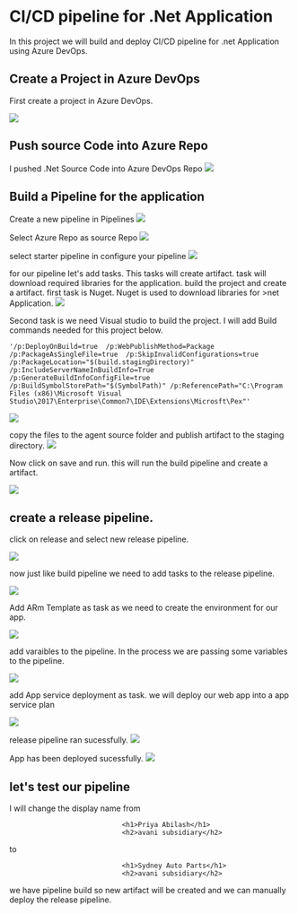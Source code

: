 # CI/CD pipeline for .Net Application

In this project we will build and deploy CI/CD pipeline for .net Application using Azure DevOps.

## Create a Project in Azure DevOps

First create a project in Azure DevOps.

![](https://github.com/AbiVavilala/CI-CD-Pipeline-for-.Net-application/blob/main/images/createproject.png)

## Push source Code into Azure Repo

I pushed .Net Source Code into Azure DevOps Repo
![](https://github.com/AbiVavilala/CI-CD-Pipeline-for-.Net-application/blob/main/images/Repo.png)

## Build a  Pipeline for the application

Create a new pipeline in Pipelines
![](https://github.com/AbiVavilala/CI-CD-Pipeline-for-.Net-application/blob/main/images/createpipeline.png)

Select Azure Repo as source Repo
![](https://github.com/AbiVavilala/CI-CD-Pipeline-for-.Net-application/blob/main/images/selectrepo.png)

select starter pipeline in configure your pipeline
![](https://github.com/AbiVavilala/CI-CD-Pipeline-for-.Net-application/blob/main/images/starterpipeline.png)

for our pipeline let's add tasks. This tasks will create artifact. task will download required libraries for the application. build the project and create a artifact.
first task is Nuget. Nuget is used to download libraries for >net Application.
![](https://github.com/AbiVavilala/CI-CD-Pipeline-for-.Net-application/blob/main/images/pipeline1.png)

Second task is we need Visual studio to build the project. I will add Build commands needed for this project below.

```
'/p:DeployOnBuild=true  /p:WebPublishMethod=Package /p:PackageAsSingleFile=true  /p:SkipInvalidConfigurations=true  /p:PackageLocation="$(build.stagingDirectory)" /p:IncludeServerNameInBuildInfo=True /p:GenerateBuildInfoConfigFile=true /p:BuildSymbolStorePath="$(SymbolPath)" /p:ReferencePath="C:\Program Files (x86)\Microsoft Visual Studio\2017\Enterprise\Common7\IDE\Extensions\Microsft\Pex"'
```
![](https://github.com/AbiVavilala/CI-CD-Pipeline-for-.Net-application/blob/main/images/pipeline2.png)

copy the files to the agent source folder and publish artifact to the staging directory.
![](https://github.com/AbiVavilala/CI-CD-Pipeline-for-.Net-application/blob/main/images/pipeline3.png)

Now click on save and run. this will run the build pipeline and create a artifact.

![](https://github.com/AbiVavilala/CI-CD-Pipeline-for-.Net-application/blob/main/images/artifactcreated.png)

## create a release pipeline.
click on release and select new release pipeline.

![](https://github.com/AbiVavilala/CI-CD-Pipeline-for-.Net-application/blob/main/images/createrelease.png)

now just like build pipeline we need to add tasks to the release pipeline.

![](https://github.com/AbiVavilala/CI-CD-Pipeline-for-.Net-application/blob/main/images/addtasks.png)


Add ARm Template as task as we need to create the environment for our app.

![](https://github.com/AbiVavilala/CI-CD-Pipeline-for-.Net-application/blob/main/images/release1.png)

add varaibles to the pipeline. In the process we are passing some variables to the pipeline.

![](https://github.com/AbiVavilala/CI-CD-Pipeline-for-.Net-application/blob/main/images/release2.png)

add App service deployment as task. we will deploy our web app into a app service plan

![](https://github.com/AbiVavilala/CI-CD-Pipeline-for-.Net-application/blob/main/images/release3.png)

release pipeline ran sucessfully. 
![](https://github.com/AbiVavilala/CI-CD-Pipeline-for-.Net-application/blob/main/images/releasesucess.png)

App has been deployed sucessfully.
![](https://github.com/AbiVavilala/CI-CD-Pipeline-for-.Net-application/blob/main/images/appsucess.png)

## let's test our pipeline

I will change the display name from 

```
                            <h1>Priya Abilash</h1>
                            <h2>avani subsidiary</h2>
```
to 

```
                            <h1>Sydney Auto Parts</h1>
                            <h2>avani subsidiary</h2>
```

we have pipeline build so new artifact will be created and we can manually deploy the release pipeline.



